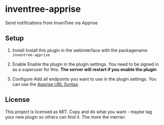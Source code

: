 # inventree-apprise

Send notifications from InvenTree via Apprise

## Setup

1. Install
Install this plugin in the webinterface with the packagename `inventree-apprise`

2. Enable
Enable the plugin in the plugin settings. You need to be signed in as a superuser for this.
**The server will restart if you enable the plugin**

3. Configure
Add all endpoints you want to use in the plugin settings. You can use the [Apprise URL Syntax](https://github.com/caronc/apprise#supported-notifications).

## License
This project is licensed as MIT. Copy and do what you want - maybe tag your new plugin so others can find it. The more the merrier.
